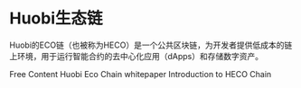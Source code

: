 # Huobi生态链

Huobi的ECO链（也被称为HECO）是一个公共区块链，为开发者提供低成本的链上环境，用于运行智能合约的去中心化应用（dApps）和存储数字资产。

<ResourceGroupTitle>Free Content</ResourceGroupTitle>
<BadgeLink colorScheme='yellow' badgeText='Read' href='https://www.hecochain.com/developer.133bd45.pdf'>Huobi Eco Chain whitepaper</BadgeLink>
<BadgeLink colorScheme='yellow' badgeText='Read' href='https://docs.hecochain.com/#/'>Introduction to HECO Chain</BadgeLink>
